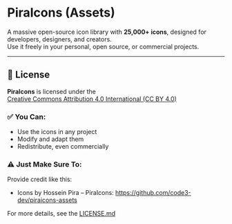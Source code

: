 # PiraIcons (Assets)

A massive open-source icon library with **25,000+ icons**, designed for developers, designers, and creators.  
Use it freely in your personal, open source, or commercial projects.

---

## 📄 License

**PiraIcons** is licensed under the  
[Creative Commons Attribution 4.0 International (CC BY 4.0)](https://creativecommons.org/licenses/by/4.0/)

### ✅ You Can:
- Use the icons in any project
- Modify and adapt them
- Redistribute, even commercially

### ⚠ Just Make Sure To:
Provide credit like this:
- Icons by Hossein Pira – PiraIcons: https://github.com/code3-dev/piraicons-assets

For more details, see the [LICENSE.md](./LICENSE.md)
